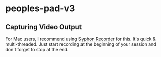 # peoples-pad-v3

## Capturing Video Output

For Mac users, I recommend using [Syphon Recorder](http://syphon.v002.info/recorder/) for this. It's quick & multi-threaded. Just start recording at the beginning of your session and don't forget to stop at the end.